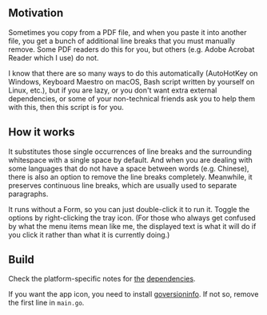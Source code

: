 ## Motivation
Sometimes you copy from a PDF file, and when you paste it into
another file, you get a bunch of additional line breaks that 
you must manually remove. Some PDF readers do this for you, 
but others (e.g. Adobe Acrobat Reader which I use) do not. 

I know that there are so many ways to do this automatically 
(AutoHotKey on Windows, Keyboard Maestro on macOS, Bash script 
written by yourself on Linux, etc.), but if you are lazy, or 
you don't want extra external dependencies, or some of your 
non-technical friends ask you to help them with this, 
then this script is for you. 

## How it works

It substitutes those single occurrences of line breaks and the 
surrounding whitespace with a single space by default. And when 
you are dealing with some languages that do not have a space 
between words (e.g. Chinese), there is also an option to remove 
the line breaks completely. Meanwhile, it preserves continuous 
line breaks, which are usually used to separate paragraphs.

It runs without a Form, so you can just double-click it to run 
it. Toggle the options by right-clicking the tray icon. (For 
those who always get confused by what the menu items mean like 
me, the displayed text is what it will do if you click it 
rather than what it is currently doing.)

## Build
Check the platform-specific notes for [the](https://github.com/golang-design/clipboard)
[dependencies](https://github.com/getlantern/systray). 

If you want the app icon, you need to install [goversioninfo](https://github.com/josephspurrier/goversioninfo). 
If not so, remove the first line in `main.go`.